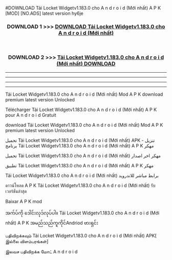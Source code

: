 #DOWNLOAD Tải Locket Widgetv1.183.0 cho A n d r o i d (Mới nhất) A P K [MOD] [NO.ADS] latest version hy6je



<div align="center">

<h3>DOWNLOAD 1 >>> <a href="https://teeasianyam.web.app?sq=Tải Locket Widgetv1.183.0 cho A n d r o i d (Mới nhất)">DOWNLOAD Tải Locket Widgetv1.183.0 cho A n d r o i d (Mới nhất) </a></h3><br>

<h3>DOWNLOAD 2 >>> <a href="https://teeasianyam.web.app?sq=Tải Locket Widgetv1.183.0 cho A n d r o i d (Mới nhất) ">Tải Locket Widgetv1.183.0 cho A n d r o i d (Mới nhất)  DOWNLOAD </a></h3>

</div>


----------------------------------------------------------

----------------------------------------------------------

----------------------------------------------------------

----------------------------------------------------------


Tải Locket Widgetv1.183.0 cho A n d r o i d (Mới nhất)  Mod A P K download premium latest version Unlocked

Télécharger Tải Locket Widgetv1.183.0 cho A n d r o i d (Mới nhất)  A P K pour A n d r o i d Gratuit

download Tải Locket Widgetv1.183.0 cho A n d r o i d (Mới nhất)  Mod A P K premium latest version Unlocked

تحميل Tải Locket Widgetv1.183.0 cho A n d r o i d (Mới nhất)  APK - تنزيل برنامج Tải Locket Widgetv1.183.0 cho A n d r o i d (Mới nhất)  A P K مهكر

تحميل Tải Locket Widgetv1.183.0 cho A n d r o i d (Mới nhất)  مهكر اخر اصدار

تطبيق Tải Locket Widgetv1.183.0 cho A n d r o i d (Mới nhất)  A P K مهكر

Tải Locket Widgetv1.183.0 cho A n d r o i d (Mới nhất)  برابط مباشر للاندرويد

ดาวน์โหลด A P K Tải Locket Widgetv1.183.0 cho A n d r o i d (Mới nhất)  รับเวอร์ชันล่าสุด

Baixar A P K mod

အက်ပ်ကို ဒေါင်းလုဒ်လုပ်ပါ။ Tải Locket Widgetv1.183.0 cho A n d r o i d (Mới nhất)  A P K အမည်သည်ကူကိုင်Andriod ဗားရှင်း

பதிவிறக்கவும் Tải Locket Widgetv1.183.0 cho A n d r o i d (Mới nhất)  APK[ இல்லை விளம்பரங்கள்] 
 
இலவச பதிவிறக்க மோட் A n d r o i d



